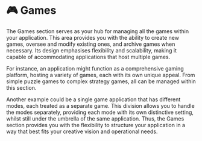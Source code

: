 # 🎮 Games

The Games section serves as your hub for managing all the games within your application. This area provides you with the ability to create new games, oversee and modify existing ones, and archive games when necessary. Its design emphasises flexibility and scalability, making it capable of accommodating applications that host multiple games.

For instance, an application might function as a comprehensive gaming platform, hosting a variety of games, each with its own unique appeal. From simple puzzle games to complex strategy games, all can be managed within this section.

Another example could be a single game application that has different modes, each treated as a separate game. This division allows you to handle the modes separately, providing each mode with its own distinctive setting, whilst still under the umbrella of the same application. Thus, the Games section provides you with the flexibility to structure your application in a way that best fits your creative vision and operational needs.
